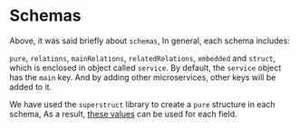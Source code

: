 # Schemas

Above, it was said briefly about `schemas`, In general, each schema includes:

`pure`, `relations`, `mainRelations`, `relatedRelations`, `embedded` and `struct`, which is enclosed in object called `service`. By default, the `service` object has the `main` key. And by adding other microservices, other keys will be added to it.

We have used the `superstruct` library to create a `pure` structure in each schema, As a result, [these values](https://docs.superstructjs.org/api-reference/types) can be used for each field.


